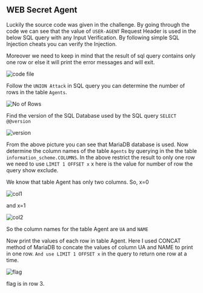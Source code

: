 ## WEB Secret Agent

Luckily the source code was given in the challenge. By going through the code we can see that the value of `USER-AGENT` Request Header is used in the below SQL query with any Input Verification. By following simple SQL Injection cheats you can verify the Injection.

Moreover we need to keep in mind that the result of sql query contains only one row or else it will print the error messages and will exit.

![code file](https://i.imgur.com/fupTLMs.png?1)

Follow the `UNION Attack` in SQL query you can determine the number of rows in the table `Agents`.

![No of Rows](https://i.imgur.com/HEga6WE.png?1)

Find the version of the SQL Database used by the SQL query `SELECT @@version` 

![version](https://i.imgur.com/9AFuw65.png?1)

From the above picture you can see that MariaDB database is used. Now determine the column names of the table `Agents` by querying in the the table `information_scheme.COLUMNS`. In the above restrict the result to only one row we need to use `LIMIT 1 OFFSET x` x here is the value for number of row the query show exclude.

We know that table Agent has only two columns. So,
x=0 

![col1](https://i.imgur.com/WaejKRF.png?1)

and x=1

![col2](https://i.imgur.com/oc6a9lt.png?1)

So the column names for the table Agent are `UA` and `NAME`

Now print the values of each row in table Agent. Here I used CONCAT method of MariaDB to concate the values of column UA and NAME to print in one row. `And use LIMIT 1 OFFSET x` in the query to return one row at a time.

![flag](https://i.imgur.com/BtJBPor.png?1)

flag is in row 3.
